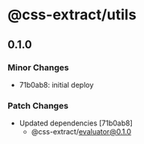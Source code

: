 # @css-extract/utils

## 0.1.0

### Minor Changes

- 71b0ab8: initial deploy

### Patch Changes

- Updated dependencies [71b0ab8]
  - @css-extract/evaluator@0.1.0
